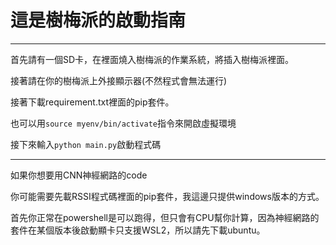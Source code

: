 # 這是樹梅派的啟動指南
---
首先請有一個SD卡，在裡面燒入樹梅派的作業系統，將插入樹梅派裡面。

接著請在你的樹梅派上外接顯示器(不然程式會無法運行)

接著下載requirement.txt裡面的pip套件。

也可以用```source myenv/bin/activate```指令來開啟虛擬環境

接下來輸入```python main.py```啟動程式碼

---

如果你想要用CNN神經網路的code

你可能需要先載RSSI程式碼裡面的pip套件，我這邊只提供windows版本的方式。

首先你正常在powershell是可以跑得，但只會有CPU幫你計算，因為神經網路的套件在某個版本後啟動顯卡只支援WSL2，所以請先下載ubuntu。


